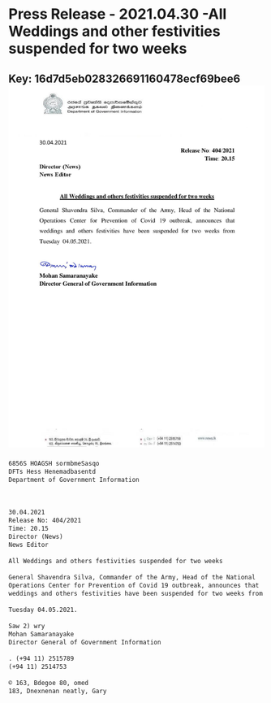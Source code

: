 # Press Release - 2021.04.30 -All Weddings and other festivities suspended for two weeks 
Key: 16d7d5eb028326691160478ecf69bee6 
![img](img/16d7d5eb028326691160478ecf69bee6.jpg)
---
```
6856S HOAGSH sormbmeSasqo
DFTs Hess Henemadbasentd
Department of Government Information

 

30.04.2021
Release No: 404/2021
Time: 20.15
Director (News)
News Editor

All Weddings and others festivities suspended for two weeks

General Shavendra Silva, Commander of the Army, Head of the National
Operations Center for Prevention of Covid 19 outbreak, announces that
weddings and others festivities have been suspended for two weeks from

Tuesday 04.05.2021.

Saw 2) wry
Mohan Samaranayake
Director General of Government Information

. (+94 11) 2515789
(+94 11) 2514753

© 163, Bdegoe 80, omed
183, Dnexnenan neatly, Gary

   

 

```
